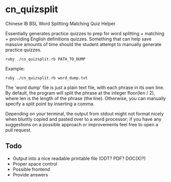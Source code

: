 cn_quizsplit
============

Chinese IB BSL Word Splitting Matching Quiz Helper

Essentially generates practice quizzes to prep for word splitting + matching + providing English definitions quizzes. Something that can help save massive amounts of time should the student attempt to manually generate practice quizzes.

	ruby ./cn_quizsplit.rb PATH_TO_DUMP

Example:

	ruby ./cn_quizsplit.rb word_dump.txt

The 'word dump' file is just a plain text file, with each phrase in its own line. By default, the program will split the phrase at the integer floor(len / 2), where len is the length of the phrase (the line). Otherwise, you can manually specify a split point by inserting a comma.

Depending on your terminal, the output from stdout might not format nicely when bluntly copied and pasted over to a word processor; if you have any suggestions on a possible approach or improvements feel free to open a pull request.

Todo
----

- Output into a nice readable printable file (ODT? PDF? DOC(X)?)
- Proper space control
- Possible frontend
- Provide answers